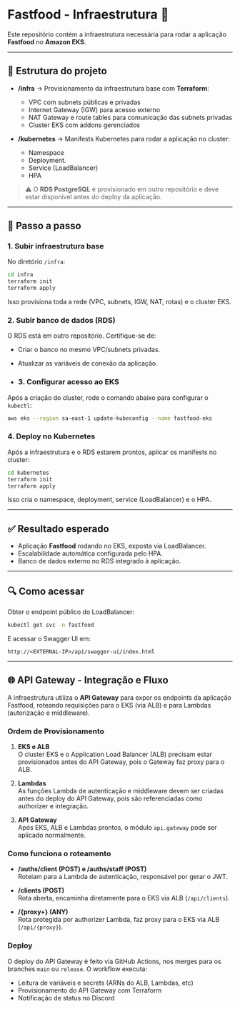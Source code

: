 # Fastfood - Infraestrutura 🍔

Este repositório contém a infraestrutura necessária para rodar a aplicação **Fastfood** no **Amazon EKS**.

---

## 📂 Estrutura do projeto

- **/infra** → Provisionamento da infraestrutura base com **Terraform**:
  - VPC com subnets públicas e privadas
  - Internet Gateway (IGW) para acesso externo
  - NAT Gateway e route tables para comunicação das subnets privadas
  - Cluster EKS com addons gerenciados

- **/kubernetes** → Manifests Kubernetes para rodar a aplicação no cluster:
  - Namespace
  - Deployment.
  - Service (LoadBalancer)
  - HPA

> ⚠️ O **RDS PostgreSQL** é provisionado em outro repositório e deve estar disponível antes do deploy da aplicação.

---

## 🚀 Passo a passo

### 1. Subir infraestrutura base

No diretório `/infra`:

```bash
cd infra
terraform init
terraform apply
```

Isso provisiona toda a rede (VPC, subnets, IGW, NAT, rotas) e o cluster EKS.

### 2. Subir banco de dados (RDS)

O RDS está em outro repositório. Certifique-se de:
* Criar o banco no mesmo VPC/subnets privadas.
* Atualizar as variáveis de conexão da aplicação.

* ### 3. Configurar acesso ao EKS

Após a criação do cluster, rode o comando abaixo para configurar o `kubectl`:

```bash
aws eks --region sa-east-1 update-kubeconfig --name fastfood-eks
```


### 4. Deploy no Kubernetes

Após a infraestrutura e o RDS estarem prontos, aplicar os manifests no cluster:

```bash
cd kubernetes
terraform init
terraform apply
```

Isso cria o namespace, deployment, service (LoadBalancer) e o HPA.

---

## ✅ Resultado esperado

* Aplicação **Fastfood** rodando no EKS, exposta via LoadBalancer.
* Escalabilidade automática configurada pelo HPA.
* Banco de dados externo no RDS integrado à aplicação.

---

## 🔍 Como acessar

Obter o endpoint público do LoadBalancer:

```bash
kubectl get svc -n fastfood
```

E acessar o Swagger UI em:

```
http://<EXTERNAL-IP>/api/swagger-ui/index.html
```

---

## 🌐 API Gateway - Integração e Fluxo

A infraestrutura utiliza o **API Gateway** para expor os endpoints da aplicação Fastfood, roteando requisições para o EKS (via ALB) e para Lambdas (autorização e middleware).

### Ordem de Provisionamento

1. **EKS e ALB**  
   O cluster EKS e o Application Load Balancer (ALB) precisam estar provisionados antes do API Gateway, pois o Gateway faz proxy para o ALB.

2. **Lambdas**  
   As funções Lambda de autenticação e middleware devem ser criadas antes do deploy do API Gateway, pois são referenciadas como authorizer e integração.

3. **API Gateway**  
   Após EKS, ALB e Lambdas prontos, o módulo `api.gateway` pode ser aplicado normalmente.

### Como funciona o roteamento

- **/auths/client (POST) e /auths/staff (POST)**  
  Roteiam para a Lambda de autenticação, responsável por gerar o JWT.

- **/clients (POST)**  
  Rota aberta, encaminha diretamente para o EKS via ALB (`/api/clients`).

- **/{proxy+} (ANY)**  
  Rota protegida por authorizer Lambda, faz proxy para o EKS via ALB (`/api/{proxy}`).

### Deploy

O deploy do API Gateway é feito via GitHub Actions, nos merges para os branches `main` ou `release`. O workflow executa:

- Leitura de variáveis e secrets (ARNs do ALB, Lambdas, etc)
- Provisionamento do API Gateway com Terraform
- Notificação de status no Discord